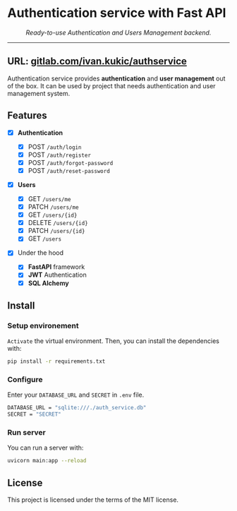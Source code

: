 # Authentication service with Fast API

<p align="center">
    <em>Ready-to-use Authentication and Users Management backend.</em>
</p>

---
**URL**: <a href="https://gitlab.com/ivan.kukic/authservice" target="_blank">
gitlab.com/ivan.kukic/authservice</a>
---

Authentication service provides **authentication** and **user management** out of the box. It can be used by project
that needs authentication and user management system.

## Features

* [X] **Authentication**
    * [X] POST `/auth/login`
    * [X] POST `/auth/register`
    * [X] POST `/auth/forgot-password`
    * [X] POST `/auth/reset-password`
* [X] **Users**

    * [X] GET `/users/me`
    * [X] PATCH `/users/me`
    * [X] GET `/users/{id}`
    * [X] DELETE `/users/{id}`
    * [X] PATCH `/users/{id}`
    * [X] GET `/users`

* [X] Under the hood
    * [X]  **FastAPI** framework
    * [X] **JWT** Authentication
    * [X] **SQL Alchemy**

## Install

### Setup environement

`Activate` the virtual environment. Then, you can install the dependencies with:

```bash
pip install -r requirements.txt
```

### Configure

Enter your `DATABASE_URL` and `SECRET` in `.env` file.

```bash
DATABASE_URL = "sqlite:///./auth_service.db"
SECRET = "SECRET"
```

### Run server

You can run a server with:

```bash
uvicorn main:app --reload
```

## License

This project is licensed under the terms of the MIT license.
